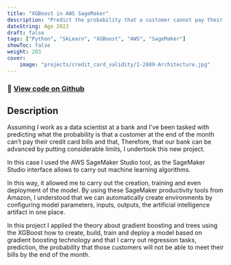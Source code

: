 ```yaml
---
title: "XGBoost in AWS SageMaker"
description: "Predict the probability that a customer cannot pay their credit card."
dateString: Ago 2023
draft: false
tags: ["Python", "SkLearn", "XGBoost", "AWS", "SageMaker"]
showToc: false
weight: 203
cover:
    image: "projects/credit_card_validity/1-2689-Architecture.jpg"
--- 
```

### 🔗 [View code on Github](https://github.com/dasanmiguelv/supervised-machine-learning/tree/main/credit_card_validity)

## Description
Assuming I work as a data scientist at a bank and I’ve been tasked with predicting what the probability is that a customer at the end of the month can’t pay their credit card bills and that, Therefore, that our bank can be advanced by putting considerable limits, I undertook this new project.

In this case I used the AWS SageMaker Studio tool, as the SageMaker Studio interface allows to carry out machine learning algorithms.

In this way, it allowed me to carry out the creation, training and even deployment of the model. By using these SageMaker productivity tools from Amazon, I understood that we can automatically create environments by configuring model parameters, inputs, outputs, the artificial intelligence artifact in one place. 

In this project I applied the theory about gradient boosting and trees using the XGBoost how to create, build, train and deploy a model based on gradient boosting technology and that I carry out regression tasks, prediction, the probability that those customers will not be able to meet their bills by the end of the month.